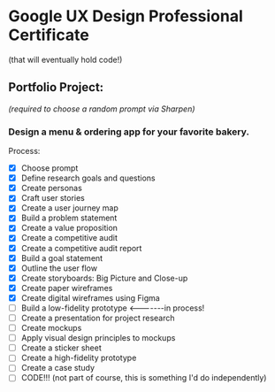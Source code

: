 # Google UX Design Professional Certificate
(that will eventually hold code!)

## Portfolio Project: 
*(required to choose a random prompt via Sharpen)*
### Design a menu & ordering app for your favorite bakery.  

Process:
- [x] Choose prompt
- [x] Define research goals and questions
- [x] Create personas
- [x] Craft user stories
- [x] Create a user journey map
- [x] Build a problem statement
- [x] Create a value proposition
- [x] Create a competitive audit
- [x] Create a competitive audit report
- [x] Build a goal statement
- [x] Outline the user flow
- [x] Create storyboards: Big Picture and Close-up
- [x] Create paper wireframes
- [x] Create digital wireframes using Figma
- [ ] Build a low-fidelity prototype <-------in process!
- [ ] Create a presentation for project research
- [ ] Create mockups
- [ ] Apply visual design principles to mockups
- [ ] Create a sticker sheet
- [ ] Create a high-fidelity prototype
- [ ] Create a case study
- [ ] CODE!!! (not part of course, this is something I'd do independently)
